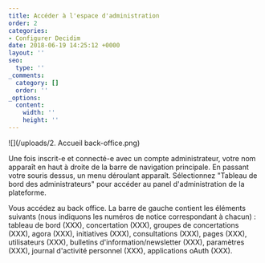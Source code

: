 ```yaml
---
title: Accéder à l'espace d'administration
order: 2
categories:
- Configurer Decidim
date: 2018-06-19 14:25:12 +0000
layout: ''
seo:
  type: ''
_comments:
  category: []
  order: ''
_options:
  content:
    width: ''
    height: ''
---
```

![](/uploads/2. Accueil back-office.png)

Une fois inscrit-e et connecté-e avec un compte administrateur, votre nom apparaît en haut à droite de la barre de navigation principale. En passant votre souris dessus, un menu déroulant apparaît. Sélectionnez "Tableau de bord des administrateurs" pour accéder au panel d'administration de la plateforme.

Vous accédez au back office. La barre de gauche contient les éléments suivants (nous indiquons les numéros de notice correspondant à chacun) : tableau de bord (XXX), concertation (XXX), groupes de concertations (XXX), agora (XXX), initiatives (XXX), consultations (XXX), pages (XXX), utilisateurs (XXX), bulletins d'information/newsletter (XXX), paramètres (XXX), journal d'activité personnel (XXX), applications oAuth (XXX).